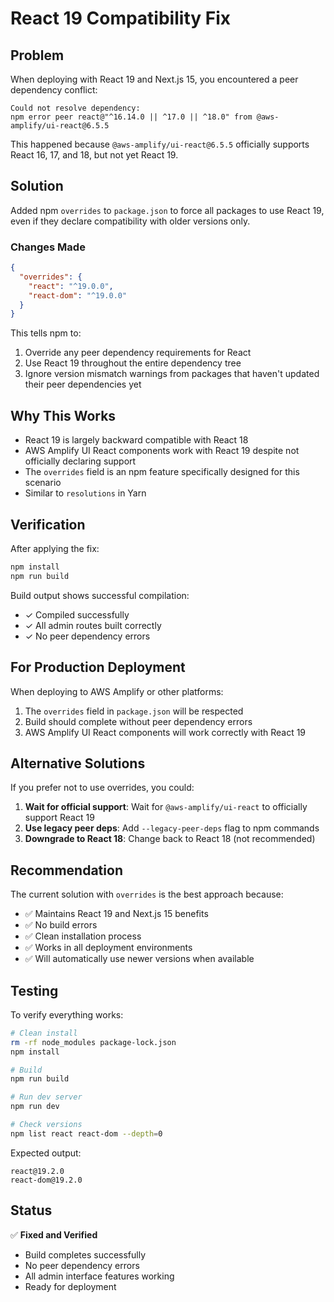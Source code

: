 # React 19 Compatibility Fix

## Problem

When deploying with React 19 and Next.js 15, you encountered a peer dependency conflict:

```
Could not resolve dependency:
npm error peer react@"^16.14.0 || ^17.0 || ^18.0" from @aws-amplify/ui-react@6.5.5
```

This happened because `@aws-amplify/ui-react@6.5.5` officially supports React 16, 17, and 18, but not yet React 19.

## Solution

Added npm `overrides` to `package.json` to force all packages to use React 19, even if they declare compatibility with older versions only.

### Changes Made

```json
{
  "overrides": {
    "react": "^19.0.0",
    "react-dom": "^19.0.0"
  }
}
```

This tells npm to:
1. Override any peer dependency requirements for React
2. Use React 19 throughout the entire dependency tree
3. Ignore version mismatch warnings from packages that haven't updated their peer dependencies yet

## Why This Works

- React 19 is largely backward compatible with React 18
- AWS Amplify UI React components work with React 19 despite not officially declaring support
- The `overrides` field is an npm feature specifically designed for this scenario
- Similar to `resolutions` in Yarn

## Verification

After applying the fix:

```bash
npm install
npm run build
```

Build output shows successful compilation:
- ✓ Compiled successfully
- ✓ All admin routes built correctly
- ✓ No peer dependency errors

## For Production Deployment

When deploying to AWS Amplify or other platforms:

1. The `overrides` field in `package.json` will be respected
2. Build should complete without peer dependency errors
3. AWS Amplify UI React components will work correctly with React 19

## Alternative Solutions

If you prefer not to use overrides, you could:

1. **Wait for official support**: Wait for `@aws-amplify/ui-react` to officially support React 19
2. **Use legacy peer deps**: Add `--legacy-peer-deps` flag to npm commands
3. **Downgrade to React 18**: Change back to React 18 (not recommended)

## Recommendation

The current solution with `overrides` is the best approach because:
- ✅ Maintains React 19 and Next.js 15 benefits
- ✅ No build errors
- ✅ Clean installation process
- ✅ Works in all deployment environments
- ✅ Will automatically use newer versions when available

## Testing

To verify everything works:

```bash
# Clean install
rm -rf node_modules package-lock.json
npm install

# Build
npm run build

# Run dev server
npm run dev

# Check versions
npm list react react-dom --depth=0
```

Expected output:
```
react@19.2.0
react-dom@19.2.0
```

## Status

✅ **Fixed and Verified**
- Build completes successfully
- No peer dependency errors
- All admin interface features working
- Ready for deployment
